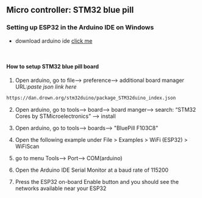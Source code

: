 ## Micro controller: STM32 blue pill

### Setting up ESP32 in the Arduino IDE on Windows

- download arduino ide [click me](https://www.arduino.cc/en/software)

<br>

#### How to setup STM32 blue pill board

1. Open arduino, go to file--> preference--> additional board manager URL:_paste json link here_

```sh
https://dan.drown.org/stm32duino/package_STM32duino_index.json
```

2. Open arduino, go to tools--> board--> board manger--> search: “STM32 Cores by STMicroelectronics” --> install

3. Open arduino, go to tools--> boards--> "BluePill F103C8"

4. Open the following example under File > Examples > WiFi (ESP32) > WiFiScan

5. go to menu Tools--> Port--> COM(arduino)

6. Open the Arduino IDE Serial Monitor at a baud rate of 115200

7. Press the ESP32 on-board Enable button and you should see the networks available near your ESP32
